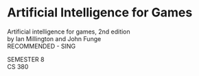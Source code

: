 # Artificial Intelligence for Games
Artificial intelligence for games, 2nd edition <br>
by Ian Millington and John Funge
<br>RECOMMENDED - SING

SEMESTER 8<br>
CS 380
